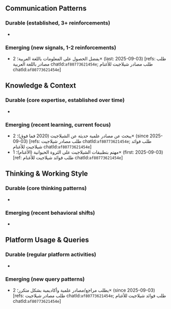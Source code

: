## Communication Patterns
### Durable (established, 3+ reinforcements)
-

### Emerging (new signals, 1-2 reinforcements)
- يفضل الحصول على المعلومات باللغة العربية؛ 2× (last: 2025-09-03) [refs: طلب مصادر باللغة العربية chatId:`af80773621454e`; طلب مصادر شيلاجيت للأغنام chatId:`af80773621454e`]

## Knowledge & Context
### Durable (core expertise, established over time)
-

### Emerging (recent learning, current focus)
- يبحث عن مصادر علمية حديثة عن الشيلاجيت (2020 فما فوق)؛ 2× (since 2025-09-03) [refs: طلب مصادر شيلاجيت chatId:`af80773621454e`; طلب فوائد شيلاجيت للأغنام chatId:`af80773621454e`]
- مهتم بتطبيقات الشيلاجيت على الثروة الحيوانية (الأغنام)؛ 1× (first: 2025-09-03) [ref: طلب فوائد شيلاجيت للأغنام chatId:`af80773621454e`]

## Thinking & Working Style
### Durable (core thinking patterns)
-

### Emerging (recent behavioral shifts)
-

## Platform Usage & Queries
### Durable (regular platform activities)
-

### Emerging (new query patterns)
- يطلب مراجع/مصادر علمية وأكاديمية بشكل متكرر؛ 2× (since 2025-09-03) [refs: طلب مصادر شيلاجيت chatId:`af80773621454e`; طلب فوائد شيلاجيت للأغنام chatId:`af80773621454e`]